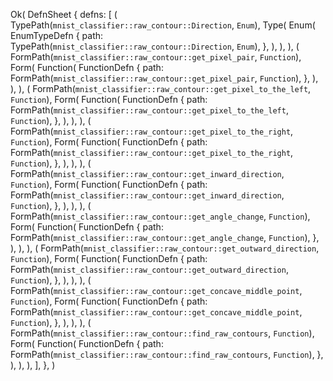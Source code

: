 Ok(
    DefnSheet {
        defns: [
            (
                TypePath(`mnist_classifier::raw_contour::Direction`, `Enum`),
                Type(
                    Enum(
                        EnumTypeDefn {
                            path: TypePath(`mnist_classifier::raw_contour::Direction`, `Enum`),
                        },
                    ),
                ),
            ),
            (
                FormPath(`mnist_classifier::raw_contour::get_pixel_pair`, `Function`),
                Form(
                    Function(
                        FunctionDefn {
                            path: FormPath(`mnist_classifier::raw_contour::get_pixel_pair`, `Function`),
                        },
                    ),
                ),
            ),
            (
                FormPath(`mnist_classifier::raw_contour::get_pixel_to_the_left`, `Function`),
                Form(
                    Function(
                        FunctionDefn {
                            path: FormPath(`mnist_classifier::raw_contour::get_pixel_to_the_left`, `Function`),
                        },
                    ),
                ),
            ),
            (
                FormPath(`mnist_classifier::raw_contour::get_pixel_to_the_right`, `Function`),
                Form(
                    Function(
                        FunctionDefn {
                            path: FormPath(`mnist_classifier::raw_contour::get_pixel_to_the_right`, `Function`),
                        },
                    ),
                ),
            ),
            (
                FormPath(`mnist_classifier::raw_contour::get_inward_direction`, `Function`),
                Form(
                    Function(
                        FunctionDefn {
                            path: FormPath(`mnist_classifier::raw_contour::get_inward_direction`, `Function`),
                        },
                    ),
                ),
            ),
            (
                FormPath(`mnist_classifier::raw_contour::get_angle_change`, `Function`),
                Form(
                    Function(
                        FunctionDefn {
                            path: FormPath(`mnist_classifier::raw_contour::get_angle_change`, `Function`),
                        },
                    ),
                ),
            ),
            (
                FormPath(`mnist_classifier::raw_contour::get_outward_direction`, `Function`),
                Form(
                    Function(
                        FunctionDefn {
                            path: FormPath(`mnist_classifier::raw_contour::get_outward_direction`, `Function`),
                        },
                    ),
                ),
            ),
            (
                FormPath(`mnist_classifier::raw_contour::get_concave_middle_point`, `Function`),
                Form(
                    Function(
                        FunctionDefn {
                            path: FormPath(`mnist_classifier::raw_contour::get_concave_middle_point`, `Function`),
                        },
                    ),
                ),
            ),
            (
                FormPath(`mnist_classifier::raw_contour::find_raw_contours`, `Function`),
                Form(
                    Function(
                        FunctionDefn {
                            path: FormPath(`mnist_classifier::raw_contour::find_raw_contours`, `Function`),
                        },
                    ),
                ),
            ),
        ],
    },
)